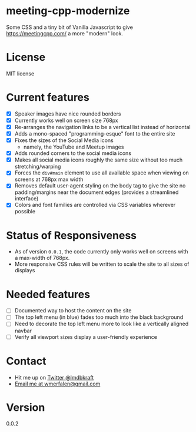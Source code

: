 # meeting-cpp-modernize
Some CSS and a tiny bit of Vanilla Javascript to give https://meetingcpp.com/ a more "modern" look.

# License
MIT license

# Current features
- [x] Speaker images have nice rounded borders
- [x] Currently works well on screen size 768px
- [x] Re-arranges the navigation links to be a vertical list instead of horizontal
- [x] Adds a mono-spaced "programming-esque" font to the entire site
- [x] Fixes the sizes of the Social Media icons
	- namely, the YouTube and Meetup images
- [x] Adds rounded corners to the social media icons
- [x] Makes all social media icons roughly the same size without too much stretching/warping
- [x] Forces the `div#main` element to use all available space when viewing on screens at 768px max width
- [x] Removes default user-agent styling on the body tag to give the site no padding/margins near the document edges (provides a streamlined interface)
- [x] Colors and font families are controlled via CSS variables wherever possible

# Status of Responsiveness
- As of version `0.0.1`, the code currently only works well on screens with a max-width of 768px. 
- More responsive CSS rules will be written to scale the site to all sizes of displays

# Needed features
- [ ] Documented way to host the content on the site
- [ ] The top left menu (in blue) fades too much into the black background
- [ ] Need to decorate the top left menu more to look like a vertically aligned navbar
- [ ] Verify all viewport sizes display a user-friendly experience

# Contact
- Hit me up on [Twitter @lmdbkraft](https://twitter.com/lmdbkraft)
- [Email me at wmerfalen@gmail.com](mailto:wmerfalen@gmail.com)

# Version
0.0.2
